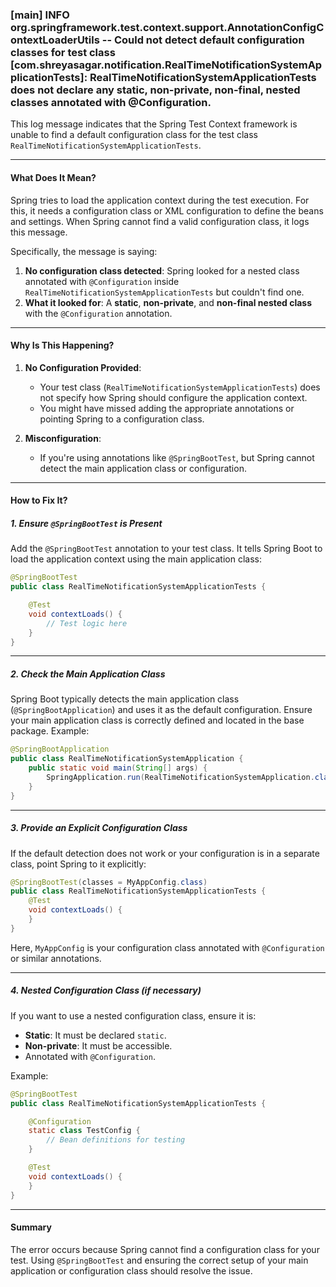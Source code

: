 ### [main] INFO org.springframework.test.context.support.AnnotationConfigContextLoaderUtils -- Could not detect default configuration classes for test class [com.shreyasagar.notification.RealTimeNotificationSystemApplicationTests]: RealTimeNotificationSystemApplicationTests does not declare any static, non-private, non-final, nested classes annotated with @Configuration.

This log message indicates that the Spring Test Context framework is unable to find a default configuration class for the test class `RealTimeNotificationSystemApplicationTests`.

---

#### What Does It Mean?
Spring tries to load the application context during the test execution. For this, it needs a configuration class or XML configuration to define the beans and settings. When Spring cannot find a valid configuration class, it logs this message.

Specifically, the message is saying:
1. **No configuration class detected**: Spring looked for a nested class annotated with `@Configuration` inside `RealTimeNotificationSystemApplicationTests` but couldn't find one.
2. **What it looked for**: A **static**, **non-private**, and **non-final nested class** with the `@Configuration` annotation.

---

#### Why Is This Happening?

1. **No Configuration Provided**:
    - Your test class (`RealTimeNotificationSystemApplicationTests`) does not specify how Spring should configure the application context.
    - You might have missed adding the appropriate annotations or pointing Spring to a configuration class.

2. **Misconfiguration**:
    - If you're using annotations like `@SpringBootTest`, but Spring cannot detect the main application class or configuration.

---

#### How to Fix It?

##### 1. Ensure `@SpringBootTest` is Present
Add the `@SpringBootTest` annotation to your test class. It tells Spring Boot to load the application context using the main application class:

```java
@SpringBootTest
public class RealTimeNotificationSystemApplicationTests {

    @Test
    void contextLoads() {
        // Test logic here
    }
}
```

---

##### 2. Check the Main Application Class
Spring Boot typically detects the main application class (`@SpringBootApplication`) and uses it as the default configuration. Ensure your main application class is correctly defined and located in the base package. Example:

```java
@SpringBootApplication
public class RealTimeNotificationSystemApplication {
    public static void main(String[] args) {
        SpringApplication.run(RealTimeNotificationSystemApplication.class, args);
    }
}
```

---

##### 3. Provide an Explicit Configuration Class
If the default detection does not work or your configuration is in a separate class, point Spring to it explicitly:

```java
@SpringBootTest(classes = MyAppConfig.class)
public class RealTimeNotificationSystemApplicationTests {
    @Test
    void contextLoads() {
    }
}
```

Here, `MyAppConfig` is your configuration class annotated with `@Configuration` or similar annotations.

---

##### 4. Nested Configuration Class (if necessary)
If you want to use a nested configuration class, ensure it is:
- **Static**: It must be declared `static`.
- **Non-private**: It must be accessible.
- Annotated with `@Configuration`.

Example:
```java
@SpringBootTest
public class RealTimeNotificationSystemApplicationTests {

    @Configuration
    static class TestConfig {
        // Bean definitions for testing
    }

    @Test
    void contextLoads() {
    }
}
```

---

#### Summary
The error occurs because Spring cannot find a configuration class for your test. Using `@SpringBootTest` and ensuring the correct setup of your main application or configuration class should resolve the issue.